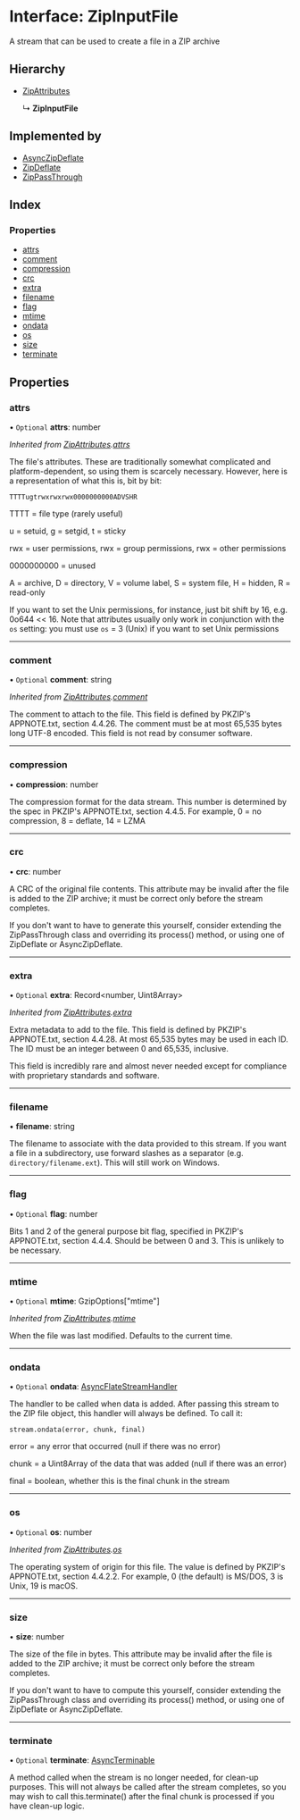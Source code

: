 # Interface: ZipInputFile

A stream that can be used to create a file in a ZIP archive

## Hierarchy

* [ZipAttributes](zipattributes.md)

  ↳ **ZipInputFile**

## Implemented by

* [AsyncZipDeflate](../classes/asynczipdeflate.md)
* [ZipDeflate](../classes/zipdeflate.md)
* [ZipPassThrough](../classes/zippassthrough.md)

## Index

### Properties

* [attrs](zipinputfile.md#attrs)
* [comment](zipinputfile.md#comment)
* [compression](zipinputfile.md#compression)
* [crc](zipinputfile.md#crc)
* [extra](zipinputfile.md#extra)
* [filename](zipinputfile.md#filename)
* [flag](zipinputfile.md#flag)
* [mtime](zipinputfile.md#mtime)
* [ondata](zipinputfile.md#ondata)
* [os](zipinputfile.md#os)
* [size](zipinputfile.md#size)
* [terminate](zipinputfile.md#terminate)

## Properties

### attrs

• `Optional` **attrs**: number

*Inherited from [ZipAttributes](zipattributes.md).[attrs](zipattributes.md#attrs)*

The file's attributes. These are traditionally somewhat complicated
and platform-dependent, so using them is scarcely necessary. However,
here is a representation of what this is, bit by bit:

`TTTTugtrwxrwxrwx0000000000ADVSHR`

TTTT = file type (rarely useful)

u = setuid, g = setgid, t = sticky

rwx = user permissions, rwx = group permissions, rwx = other permissions

0000000000 = unused

A = archive, D = directory, V = volume label, S = system file, H = hidden, R = read-only

If you want to set the Unix permissions, for instance, just bit shift by 16, e.g. 0o644 << 16.
Note that attributes usually only work in conjunction with the `os` setting: you must use
`os` = 3 (Unix) if you want to set Unix permissions

___

### comment

• `Optional` **comment**: string

*Inherited from [ZipAttributes](zipattributes.md).[comment](zipattributes.md#comment)*

The comment to attach to the file. This field is defined by PKZIP's APPNOTE.txt,
section 4.4.26. The comment must be at most 65,535 bytes long UTF-8 encoded. This
field is not read by consumer software.

___

### compression

•  **compression**: number

The compression format for the data stream. This number is determined by
the spec in PKZIP's APPNOTE.txt, section 4.4.5. For example, 0 = no
compression, 8 = deflate, 14 = LZMA

___

### crc

•  **crc**: number

A CRC of the original file contents. This attribute may be invalid after
the file is added to the ZIP archive; it must be correct only before the
stream completes.

If you don't want to have to generate this yourself, consider extending the
ZipPassThrough class and overriding its process() method, or using one of
ZipDeflate or AsyncZipDeflate.

___

### extra

• `Optional` **extra**: Record\<number, Uint8Array>

*Inherited from [ZipAttributes](zipattributes.md).[extra](zipattributes.md#extra)*

Extra metadata to add to the file. This field is defined by PKZIP's APPNOTE.txt,
section 4.4.28. At most 65,535 bytes may be used in each ID. The ID must be an
integer between 0 and 65,535, inclusive.

This field is incredibly rare and almost never needed except for compliance with
proprietary standards and software.

___

### filename

•  **filename**: string

The filename to associate with the data provided to this stream. If you
want a file in a subdirectory, use forward slashes as a separator (e.g.
`directory/filename.ext`). This will still work on Windows.

___

### flag

• `Optional` **flag**: number

Bits 1 and 2 of the general purpose bit flag, specified in PKZIP's
APPNOTE.txt, section 4.4.4. Should be between 0 and 3. This is unlikely
to be necessary.

___

### mtime

• `Optional` **mtime**: GzipOptions[\"mtime\"]

*Inherited from [ZipAttributes](zipattributes.md).[mtime](zipattributes.md#mtime)*

When the file was last modified. Defaults to the current time.

___

### ondata

• `Optional` **ondata**: [AsyncFlateStreamHandler](../README.md#asyncflatestreamhandler)

The handler to be called when data is added. After passing this stream to
the ZIP file object, this handler will always be defined. To call it:

`stream.ondata(error, chunk, final)`

error = any error that occurred (null if there was no error)

chunk = a Uint8Array of the data that was added (null if there was an
error)

final = boolean, whether this is the final chunk in the stream

___

### os

• `Optional` **os**: number

*Inherited from [ZipAttributes](zipattributes.md).[os](zipattributes.md#os)*

The operating system of origin for this file. The value is defined
by PKZIP's APPNOTE.txt, section 4.4.2.2. For example, 0 (the default)
is MS/DOS, 3 is Unix, 19 is macOS.

___

### size

•  **size**: number

The size of the file in bytes. This attribute may be invalid after
the file is added to the ZIP archive; it must be correct only before the
stream completes.

If you don't want to have to compute this yourself, consider extending the
ZipPassThrough class and overriding its process() method, or using one of
ZipDeflate or AsyncZipDeflate.

___

### terminate

• `Optional` **terminate**: [AsyncTerminable](asyncterminable.md)

A method called when the stream is no longer needed, for clean-up
purposes. This will not always be called after the stream completes,
so you may wish to call this.terminate() after the final chunk is
processed if you have clean-up logic.
